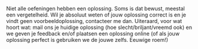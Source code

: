 Niet alle oefeningen hebben een oplossing. Soms is dat bewust, meestal een vergetelheid. Wil je absoluut weten of jouw oplossing correct is en je vindt geen voorbeeldoplossing, contacteer me dan. Uiteraard, voor wat hoort wat: mail ons je huidige oplossing (hoe slecht/briljant/vreemd ook) en we geven je feedback en/of plaatsen een oplossing online (of als jouw oplossing perfect is gebruiken we de jouwe zelfs. Eeuwige roem!)